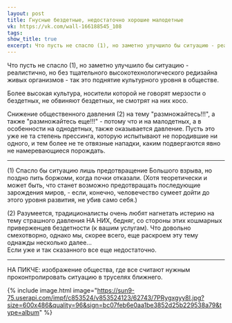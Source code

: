 ```yaml
---
layout: post
title: Гнусные бездетные, недостаточно хорошие малодетные
vk: https://vk.com/wall-166188545_108
tags: 
show_title: true
excerpt: Что пусть не спасло (1), но заметно улучшило бы ситуацию - реалистично, но без тщательного высокотехнологического редизайна живых организмов - так это поднятие культурного уровня в обществе.
---
```

Что пусть не спасло (1), но заметно улучшило бы ситуацию - реалистично, но без тщательного высокотехнологического редизайна живых организмов - так это поднятие культурного уровня в обществе. 

Более высокая культура, носители которой не говорят мерзости о бездетных, не обвиняют бездетных, не смотрят на них косо. 

Снижение общественного давления (2) на тему "размножайтесь!!!", а также "размножайтесь еще!!!" - потому что и на малодетных, а в особенности на однодетных, также оказывается давление. Пусть это уже не та степень прессинга, которую испытывают не породившие ни одного, и тем более не те отвязные нападки, каким подвергаются явно не намеревающиеся порождать.

---
(1) Спасло бы ситуацию лишь предотвращение Большого взрыва, но поздно пить боржоми, когда почки отказали. (Хотя теоретически и может быть, что станет возможно предотвращать последующие зарождения миров, - если, конечно, человечество сумеет дойти до этого уровня развития, не убив само себя.) 

(2) Разумеется, традиционалисты очень любят нагнетать истерию на тему страшного давления НА НИХ, бедняг, со стороны этих кошмарных приверженцев бездетности (к вашим услугам). Что довольно смехотворно, однако мы, скорее всего, еще раскроем эту тему однажды несколько далее...<br>
Если уже и так сказанного все еще недостаточно.

---

НА ПИКЧЕ: изображение общества, где все считают нужным проконтролировать ситуацию в труселях ближнего.

{% include image.html image="https://sun9-75.userapi.com/impf/c853524/v853524123/62743/7PRygxgyy8I.jpg?size=600x486&quality=96&sign=bc07feb6e0aa1be3852d25b229538a79&type=album" %}